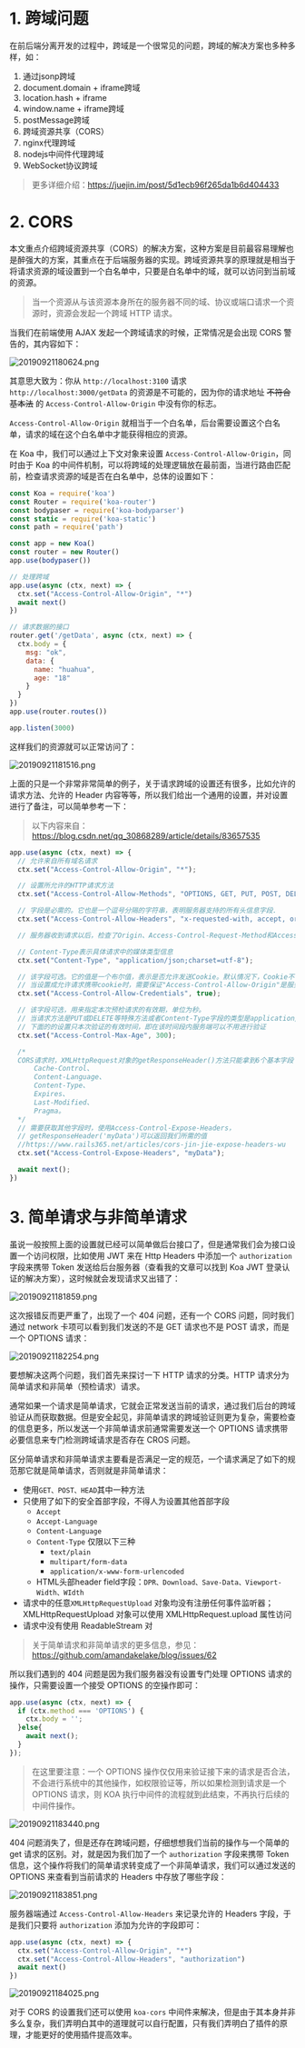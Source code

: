 # 1. 跨域问题

在前后端分离开发的过程中，跨域是一个很常见的问题，跨域的解决方案也多种多样，如：

1. 通过jsonp跨域
2. document.domain + iframe跨域
3. location.hash + iframe
4. window.name + iframe跨域
5. postMessage跨域
6. 跨域资源共享（CORS）
7. nginx代理跨域
8. nodejs中间件代理跨域
9. WebSocket协议跨域

> 更多详细介绍：https://juejin.im/post/5d1ecb96f265da1b6d404433

# 2. CORS

本文重点介绍跨域资源共享（CORS）的解决方案，这种方案是目前最容易理解也是醉强大的方案，其重点在于后端服务器的实现。跨域资源共享的原理就是相当于将请求资源的域设置到一个白名单中，只要是白名单中的域，就可以访问到当前域的资源。

> 当一个资源从与该资源本身所在的服务器不同的域、协议或端口请求一个资源时，资源会发起一个跨域 HTTP 请求。

当我们在前端使用 AJAX 发起一个跨域请求的时候，正常情况是会出现 CORS 警告的，其内容如下：

![20190921180624.png](http://img.cdn.esunr.xyz/markdown/20190921180624.png)

其意思大致为：你从 `http://localhost:3100` 请求 `http://localhost:3000/getData` 的资源是不可能的，因为你的请求地址 ~~不符合基本法~~ 的 `Access-Control-Allow-Origin` 中没有你的标志。

`Access-Control-Allow-Origin` 就相当于一个白名单，后台需要设置这个白名单，请求的域在这个白名单中才能获得相应的资源。

在 Koa 中，我们可以通过上下文对象来设置 `Access-Control-Allow-Origin`，同时由于 Koa 的中间件机制，可以将跨域的处理逻辑放在最前面，当进行路由匹配前，检查请求资源的域是否在白名单中，总体的设置如下：

```js
const Koa = require('koa')
const Router = require('koa-router')
const bodypaser = require('koa-bodyparser')
const static = require('koa-static')
const path = require('path')

const app = new Koa()
const router = new Router()
app.use(bodypaser())

// 处理跨域
app.use(async (ctx, next) => {
  ctx.set("Access-Control-Allow-Origin", "*")
  await next()
})

// 请求数据的接口
router.get('/getData', async (ctx, next) => {
  ctx.body = {
    msg: "ok",
    data: {
      name: "huahua",
      age: "18"
    }
  }
})
app.use(router.routes())

app.listen(3000)
```

这样我们的资源就可以正常访问了：

![20190921181516.png](http://img.cdn.esunr.xyz/markdown/20190921181516.png)

上面的只是一个非常非常简单的例子，关于请求跨域的设置还有很多，比如允许的请求方法、允许的 Header 内容等等，所以我们给出一个通用的设置，并对设置进行了备注，可以简单参考一下：

> 以下内容来自：https://blog.csdn.net/qq_30868289/article/details/83657535

```js
app.use(async (ctx, next) => {
  // 允许来自所有域名请求
  ctx.set("Access-Control-Allow-Origin", "*");

  // 设置所允许的HTTP请求方法
  ctx.set("Access-Control-Allow-Methods", "OPTIONS, GET, PUT, POST, DELETE");

  // 字段是必需的。它也是一个逗号分隔的字符串，表明服务器支持的所有头信息字段.
  ctx.set("Access-Control-Allow-Headers", "x-requested-with, accept, origin, content-type");

  // 服务器收到请求以后，检查了Origin、Access-Control-Request-Method和Access-Control-Request-Headers字段以后，确认允许跨源请求，就可以做出回应。

  // Content-Type表示具体请求中的媒体类型信息
  ctx.set("Content-Type", "application/json;charset=utf-8");

  // 该字段可选。它的值是一个布尔值，表示是否允许发送Cookie。默认情况下，Cookie不包括在CORS请求之中。
  // 当设置成允许请求携带cookie时，需要保证"Access-Control-Allow-Origin"是服务器有的域名，而不能是"*";
  ctx.set("Access-Control-Allow-Credentials", true);

  // 该字段可选，用来指定本次预检请求的有效期，单位为秒。
  // 当请求方法是PUT或DELETE等特殊方法或者Content-Type字段的类型是application/json时，服务器会提前发送一次请求进行验证
  // 下面的的设置只本次验证的有效时间，即在该时间段内服务端可以不用进行验证
  ctx.set("Access-Control-Max-Age", 300);

  /*
  CORS请求时，XMLHttpRequest对象的getResponseHeader()方法只能拿到6个基本字段：
      Cache-Control、
      Content-Language、
      Content-Type、
      Expires、
      Last-Modified、
      Pragma。
  */
  // 需要获取其他字段时，使用Access-Control-Expose-Headers，
  // getResponseHeader('myData')可以返回我们所需的值
  //https://www.rails365.net/articles/cors-jin-jie-expose-headers-wu
  ctx.set("Access-Control-Expose-Headers", "myData");

  await next();
})
```

# 3. 简单请求与非简单请求

虽说一般按照上面的设置就已经可以简单做后台接口了，但是通常我们会为接口设置一个访问权限，比如使用 JWT 来在 Http Headers 中添加一个 `authorization` 字段来携带 Token 发送给后台服务器（查看我的文章可以找到 Koa JWT 登录认证的解决方案），这时候就会发现请求又出错了：

![20190921181859.png](http://img.cdn.esunr.xyz/markdown/20190921181859.png)

这次报错反而更严重了，出现了一个 404 问题，还有一个 CORS 问题，同时我们通过 network 卡项可以看到我们发送的不是 GET 请求也不是 POST 请求，而是一个 OPTIONS 请求：

![20190921182254.png](http://img.cdn.esunr.xyz/markdown/20190921182254.png)

要想解决这两个问题，我们首先来探讨一下 HTTP 请求的分类。HTTP 请求分为简单请求和非简单（预检请求）请求。

通常如果一个请求是简单请求，它就会正常发送当前的请求，通过我们后台的跨域验证从而获取数据。但是安全起见，非简单请求的跨域验证则更为复杂，需要检查的信息更多，所以发送一个非简单请求前通常需要发送一个 OPTIONS 请求携带必要信息来专门检测跨域请求是否存在 CROS 问题。

区分简单请求和非简单请求主要看是否满足一定的规范，一个请求满足了如下的规范那它就是简单请求，否则就是非简单请求：

*   使用`GET、POST、HEAD`其中一种方法
*   只使用了如下的安全首部字段，不得人为设置其他首部字段
    *   `Accept`
    *   `Accept-Language`
    *   `Content-Language`
    *   `Content-Type` 仅限以下三种
        *   `text/plain`
        *   `multipart/form-data`
        *   `application/x-www-form-urlencoded`
    *   HTML头部header field字段：`DPR、Download、Save-Data、Viewport-Width、WIdth`
*   请求中的任意`XMLHttpRequestUpload` 对象均没有注册任何事件监听器；XMLHttpRequestUpload 对象可以使用 XMLHttpRequest.upload 属性访问
*   请求中没有使用 ReadableStream 对

> 关于简单请求和非简单请求的更多信息，参见：https://github.com/amandakelake/blog/issues/62

所以我们遇到的 404 问题是因为我们服务器没有设置专门处理 OPTIONS 请求的操作，只需要设置一个接受 OPTIONS 的空操作即可：

```js
app.use(async (ctx, next) => {
  if (ctx.method === 'OPTIONS') {
    ctx.body = '';
  }else{
    await next(); 
  }
});
```

> 在这里要注意：一个 OPTIONS 操作仅仅用来验证接下来的请求是否合法，不会进行系统中的其他操作，如权限验证等，所以如果检测到请求是一个 OPTIONS 请求，则 KOA 执行中间件的流程就到此结束，不再执行后续的中间件操作。

![20190921183440.png](http://img.cdn.esunr.xyz/markdown/20190921183440.png)

404 问题消失了，但是还存在跨域问题，仔细想想我们当前的操作与一个简单的 get 请求的区别。对，就是因为我们加了一个 `authorization` 字段来携带 Token 信息，这个操作将我们的简单请求转变成了一个非简单请求，我们可以通过发送的 OPTIONS 来查看到当前请求的 Headers 中存放了哪些字段：

![20190921183851.png](http://img.cdn.esunr.xyz/markdown/20190921183851.png)

服务器端通过 `Access-Control-Allow-Headers` 来记录允许的 Headers 字段，于是我们只要将 `authorization` 添加为允许的字段即可：

```js
app.use(async (ctx, next) => {
  ctx.set("Access-Control-Allow-Origin", "*")
  ctx.set("Access-Control-Allow-Headers", "authorization")
  await next()
})
```

![20190921184025.png](http://img.cdn.esunr.xyz/markdown/20190921184025.png)

对于 CORS 的设置我们还可以使用 `koa-cors` 中间件来解决，但是由于其本身并非多么复杂，我们弄明白其中的道理就可以自行配置，只有我们弄明白了插件的原理，才能更好的使用插件提高效率。
